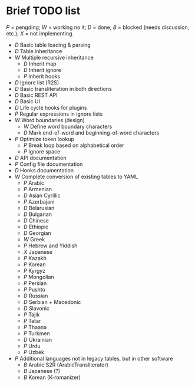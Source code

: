 # Brief TODO list

*P* = pengding; *W* = working no it; *D* = done; *B* = blocked (needs
discussion, etc.); *X* = not implementing.

- *D* Basic table loading & parsing
- *D* Table inheritance
- *W* Multiple recursive inheritance
  - *D* Inherit map
  - *D* Inherit ignore
  - *P* Inherit hooks
- *D* Ignore list (R2S)
- *D* Basic transliteration in both directions
- *D* Basic REST API
- *D* Basic UI
- *D* Life cycle hooks for plugins
- *P* Regular expressions in ignore lists
- *W* Word boundaries (design)
  - *W* Define word boundary characters
  - *D* Mark end-of-word and beginning-of-word characters
- *P* Optimize token lookup
  - *P* Break loop based on alphabetical order
  - *P* Ignore space
- *D* API documentation
- *P* Config file documentation
- *D* Hooks documentation
- *W* Complete conversion of existing tables to YAML
  - *P* Arabic
  - *P* Armenian
  - *D* Asian Cyrillic
  - *P* Azerbajani
  - *D* Belarusian
  - *D* Bulgarian
  - *D* Chinese
  - *D* Ethiopic
  - *D* Georgian
  - *W* Greek
  - *P* Hebrew and Yiddish
  - *X* Japanese
  - *P* Kazakh
  - *P* Korean
  - *P* Kyrgyz
  - *P* Mongolian
  - *P* Persian
  - *P* Pushto
  - *D* Russian
  - *D* Serbian + Macedonic
  - *D* Slavonic
  - *P* Tajik
  - *P* Tatar
  - *P* Thaana
  - *P* Turkmen
  - *D* Ukrainian
  - *P* Urdu
  - *P* Uzbek
- *P* Additional languages not in legacy tables, but in other software
  - *B* Arabic S2R (ArabicTransliterator)
  - *B* Japanese (?)
  - *B* Korean (K-romanizer)
